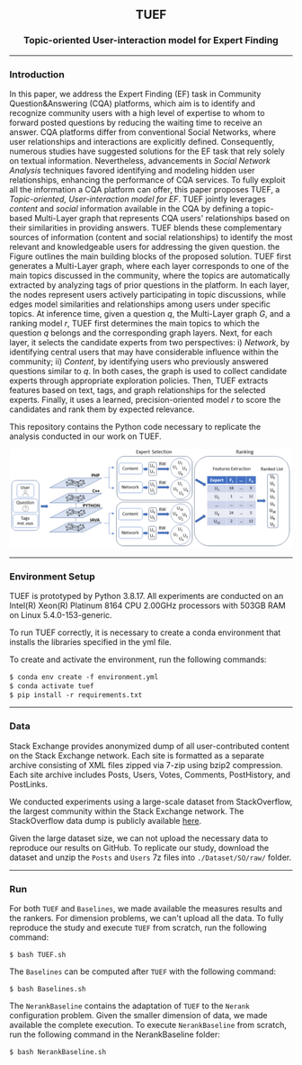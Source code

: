 <div align="center">
  <h2>TUEF</h2>
  <h3>Topic-oriented User-interaction model for Expert Finding</h3>
</div>

___

### Introduction

In this paper, we address the Expert Finding (EF) task in Community Question&Answering (CQA) platforms, which aim is to identify and recognize community users with a high level of expertise to whom to forward posted questions by reducing the waiting time to receive an answer.
CQA platforms differ from conventional Social Networks, where user relationships and interactions are explicitly defined. Consequently, numerous studies have suggested solutions for the EF task that rely solely on textual information. Nevertheless, advancements in <i>Social Network Analysis</i> techniques favored identifying and modeling hidden user relationships, enhancing the performance of CQA services.
To fully exploit all the information a CQA platform can offer, this paper proposes TUEF, a <i>Topic-oriented, User-interaction model for EF</i>. TUEF jointly leverages <i>content</i> and <i>social</i> information available in the CQA by defining a topic-based Multi-Layer graph that represents CQA users' relationships based on their similarities in providing answers. TUEF blends these complementary sources of information (content and social relationships) to identify the most relevant and knowledgeable users for addressing the given question.
the Figure outlines the main building blocks of the proposed solution. TUEF first generates a Multi-Layer graph, where each layer corresponds to one of the main topics discussed in the community, where the topics are automatically extracted by analyzing tags of prior questions in the platform. In each layer, the nodes represent users actively participating in topic discussions, while edges model similarities and relationships among users under specific topics. At inference time, given a question $q$, the Multi-Layer graph $G$, and a ranking model $r$, TUEF first determines the main topics to which the question $q$ belongs and the corresponding graph layers. Next, for each layer, it selects the candidate experts from two perspectives: i) <i>Network</i>, by identifying central users that may have considerable influence within the community;
ii) <i>Content</i>, by identifying users who previously answered questions similar to $q$. In both cases, the graph is used to collect candidate experts through appropriate exploration policies. Then, TUEF extracts features based on text, tags, and graph relationships for the selected experts. Finally, it uses a learned, precision-oriented model $r$ to score the candidates and rank them by expected relevance.

This repository contains the Python code necessary to replicate the analysis conducted in our work on TUEF.

<div align="center">
  <img src="./imgs/tuef.png"/>
</div>

___

### Environment Setup

TUEF is prototyped by Python 3.8.17. All experiments are conducted on an Intel(R) Xeon(R) Platinum 8164 CPU 2.00GHz processors with 503GB RAM on Linux 5.4.0-153-generic. 

To run TUEF correctly, it is necessary to create a conda environment that installs the libraries specified in the yml file.

To create and activate the environment, run the following commands:

```
$ conda env create -f environment.yml
$ conda activate tuef
$ pip install -r requirements.txt
```
___

### Data

Stack Exchange provides anonymized dump of all user-contributed content on the Stack Exchange network. Each site is formatted as a separate archive consisting of XML files zipped via 7-zip using bzip2 compression. Each site archive includes Posts, Users, Votes, Comments, PostHistory, and PostLinks.

We conducted experiments using a large-scale dataset from StackOverflow, the largest community within the Stack Exchange network. The StackOverflow data dump is publicly available <a href="https://archive.org/details/stackexchange">here</a>.

Given the large dataset size, we can not upload the necessary data to reproduce our results on GitHub. 
To replicate our study, download the dataset and unzip the `Posts` and `Users` 7z files into `./Dataset/SO/raw/` folder.

___

### Run

For both `TUEF` and `Baselines`, we made available the measures results and the rankers. For dimension problems, we can't upload all the data. 
To fully reproduce the study and execute `TUEF` from scratch, run the following command:

```
$ bash TUEF.sh
```

The `Baselines` can be computed after `TUEF` with the following command:

```
$ bash Baselines.sh
```

The `NerankBaseline` contains the adaptation of `TUEF` to the `Nerank` configuration problem. Given the smaller dimension of data, we made available the complete execution. 
To execute `NerankBaseline` from scratch, run the following command in the NerankBaseline folder:

```
$ bash NerankBaseline.sh
```